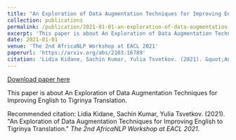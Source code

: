 ```yaml
---
title: "An Exploration of Data Augmentation Techniques for Improving English to Tigrinya Translation"
collection: publications
permalink: /publication/2021-01-01-an-exploration-of-data-augmentation-techniques-for-improving-english-to-tigrinya-translation
excerpt: 'This paper is about An Exploration of Data Augmentation Techniques for Improving English to Tigrinya Translation.'
date: 2021-01-01
venue: 'The 2nd AfricaNLP Workshop at EACL 2021'
paperurl: 'https://arxiv.org/abs/2103.16789'
citation: 'Lidia Kidane, Sachin Kumar, Yulia Tsvetkov. (2021). &quot;An Exploration of Data Augmentation Techniques for Improving English to Tigrinya Translation.&quot; <i>The 2nd AfricaNLP Workshop at EACL 2021</i>.'
---
```


<a href='https://arxiv.org/abs/2103.16789'>Download paper here</a>

This paper is about An Exploration of Data Augmentation Techniques for Improving English to Tigrinya Translation.

Recommended citation: Lidia Kidane, Sachin Kumar, Yulia Tsvetkov. (2021). "An Exploration of Data Augmentation Techniques for Improving English to Tigrinya Translation." <i>The 2nd AfricaNLP Workshop at EACL 2021</i>.
